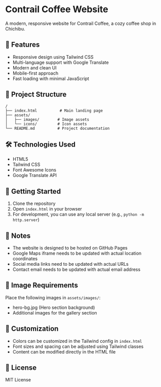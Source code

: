 # Contrail Coffee Website

A modern, responsive website for Contrail Coffee, a cozy coffee shop in Chichibu.

## 🚀 Features

- Responsive design using Tailwind CSS
- Multi-language support with Google Translate
- Modern and clean UI
- Mobile-first approach
- Fast loading with minimal JavaScript

## 📁 Project Structure

```
/
├── index.html          # Main landing page
├── assets/
│   ├── images/        # Image assets
│   └── icons/         # Icon assets
└── README.md          # Project documentation
```

## 🛠️ Technologies Used

- HTML5
- Tailwind CSS
- Font Awesome Icons
- Google Translate API

## 🚀 Getting Started

1. Clone the repository
2. Open `index.html` in your browser
3. For development, you can use any local server (e.g., `python -m http.server`)

## 📝 Notes

- The website is designed to be hosted on GitHub Pages
- Google Maps iframe needs to be updated with actual location coordinates
- Social media links need to be updated with actual URLs
- Contact email needs to be updated with actual email address

## 📸 Image Requirements

Place the following images in `assets/images/`:
- hero-bg.jpg (Hero section background)
- Additional images for the gallery section

## 🔧 Customization

- Colors can be customized in the Tailwind config in `index.html`
- Font sizes and spacing can be adjusted using Tailwind classes
- Content can be modified directly in the HTML file

## 📄 License

MIT License 